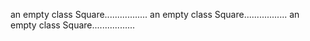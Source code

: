an empty class Square.................
an empty class Square.................
an empty class Square.................
